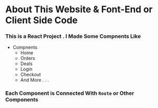# About This Website & Font-End or Client Side Code
### This is a React Project . I Made Some Compnents Like


* Compnents
  * Home
  * Orders
  * Deals
  * Login
  * Checkout 
  * And More . . .
### Each Component is Connected With ``` Route ``` or Other Components
